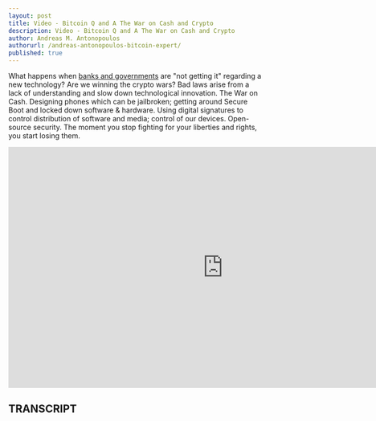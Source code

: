 ```yaml
---
layout: post
title: Video - Bitcoin Q and A The War on Cash and Crypto
description: Video - Bitcoin Q and A The War on Cash and Crypto
author: Andreas M. Antonopoulos
authorurl: /andreas-antonopoulos-bitcoin-expert/
published: true
---
```


<p>What happens when <a href="/anthemvault-review/">banks and governments</a> are "not getting it" regarding a new technology? Are we winning the crypto wars? Bad laws arise from a lack of understanding and slow down technological innovation. The War on Cash. Designing phones which can be jailbroken; getting around Secure Boot and locked down software & hardware. Using digital signatures to control distribution of software and media; control of our devices. Open-source security. The moment you stop fighting for your liberties and rights, you start losing them.</p>

<center><iframe width="854" height="480" src="https://www.youtube.com/embed/BAlRKfvBnvw?list=PLPQwGV1aLnTsHvzevl9BAUlfsfwFfU7aP" frameborder="0" allowfullscreen></iframe></center>

<h2>TRANSCRIPT</h2>
